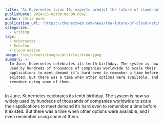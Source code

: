 ```yaml
---
title: 'As Kubernetes turns 10, experts predict the future of cloud-native'
publishDate: 2024-05-02T00:00:00.000Z
author: Chris Ward
publication_url: 'https://thenextweb.com/news/the-future-of-cloud-native-kubernetes'
categories:
  - writing
tags:
  - Kubernetes
  - KubeCon
  - Cloud-native
image: /src/assets/images/articles/kceu.jpeg
summary: >-
  In June, Kubernetes celebrates its tenth birthday. The system is now so widely
  used by hundreds of thousands of companies worldwide to scale their
  applications to meet demand it’s hard even to remember a time before it
  existed. But there was a time when other options were available, and I even
  remember using some of them.
---
```


In June, Kubernetes celebrates its tenth birthday. The system is now so widely used by hundreds of thousands of companies worldwide to scale their applications to meet demand it’s hard even to remember a time before it existed. But there was a time when other options were available, and I even remember using some of them. 
